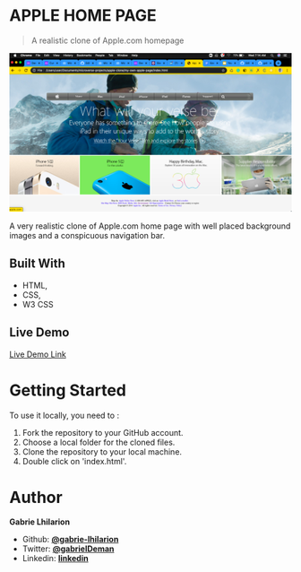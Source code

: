 # APPLE HOME PAGE

> A realistic clone of Apple.com homepage

![screenshot](./screenshot.png)

A very realistic clone of Apple.com home page with well placed background images and a conspicuous navigation bar.

## Built With

- HTML,
- CSS,
- W3 CSS

## Live Demo

[Live Demo Link](https://adoring-babbage-94226c.netlify.com)


# Getting Started
To use it locally, you need to :
1. Fork the repository to your GitHub account.
2. Choose a local folder for the cloned files.
3. Clone the repository to your local machine.
4. Double click on 'index.html'.

# Author

**Gabrie Lhilarion**


* Github: **[@gabrie-lhilarion](https://github.com/gabrie-lhilarion)**
* Twitter: **[@gabrielDeman](https://www.twitter.com/gabrielDeman)**
* Linkedin: **[linkedin](https://www.linkedin.com/in/gabrielhilarion/)**
